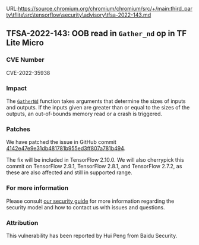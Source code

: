 URL:https://source.chromium.org/chromium/chromium/src/+/main:third_party\tflite\src\tensorflow\security\advisory\tfsa-2022-143.md
## TFSA-2022-143: OOB read in `Gather_nd` op in TF Lite Micro

### CVE Number
CVE-2022-35938

### Impact
The [`GatherNd`](https://github.com/tensorflow/tflite-micro/blob/1bc98621180a350eb4e8d3318ea8e228c7559b37/tensorflow/lite/micro/kernels/gather_nd.cc#L143-L154) function takes arguments that determine the sizes of inputs and outputs. If the inputs given are greater than or equal to the sizes of the outputs, an out-of-bounds memory read or a crash is triggered.

### Patches
We have patched the issue in GitHub commit [4142e47e9e31db481781b955ed3ff807a781b494](https://github.com/tensorflow/tflite-micro/commit/4142e47e9e31db481781b955ed3ff807a781b494).


The fix will be included in TensorFlow 2.10.0. We will also cherrypick this commit on TensorFlow 2.9.1, TensorFlow 2.8.1, and TensorFlow 2.7.2, as these are also affected and still in supported range.


### For more information
Please consult [our security guide](https://github.com/tensorflow/tensorflow/blob/master/SECURITY.md) for more information regarding the security model and how to contact us with issues and questions.


### Attribution
This vulnerability has been reported by Hui Peng from Baidu Security.
